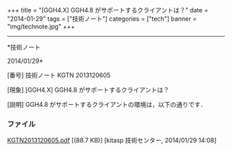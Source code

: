 ﻿+++
title = "[GGH4.X] GGH4.8 がサポートするクライアントは？"
date = "2014-01-29"
tags = ["技術ノート"]
categories = ["tech"]
banner = "img/technote.jpg"
+++

-----------------------------------------------------------------------------------------------------------------------------

*技術ノート

2014/01/29*


[番号]
技術ノート KGTN 2013120605

[現象]
[GGH4.X] GGH4.8 がサポートするクライアントは？

[説明]
GGH4.8 がサポートするクライアントの環境は，以下の通りです．


### ファイル

 
 


[KGTN2013120605.pdf](http://techreport.kitasp.net/attachments/download/1448/KGTN2013120605.pdf)
 [(88.7 KB)] [kitasp 技術センター, 2014/01/29
14:08]


 


 

